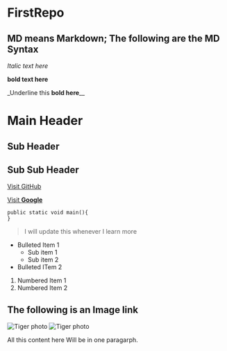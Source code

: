# FirstRepo

## MD means Markdown; The following are the MD Syntax

_Italic text here_

**bold text here**

\_Underline this **bold here**\_\_

# Main Header

## Sub Header

## Sub Sub Header

[Visit GitHub](http://github.com)

[Visit **Google**](http://google.com)

```
public static void main(){
}
```

> I will update this whenever I learn more

- Bulleted Item 1
  - Sub item 1
  - Sub item 2
- Bulleted ITem 2

1. Numbered Item 1
2. Numbered Item 2

## The following is an Image link

![Tiger photo](https://upload.wikimedia.org/wikipedia/commons/4/41/Siberischer_tiger_de_edit02.jpg)
![Tiger photo](https://upload.wikimedia.org/wikipedia/commons/4/41/Siberischer_tiger_de_edit02.jpg)

All this content here
Will be in one paragarph.
